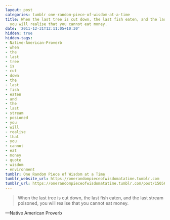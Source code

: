 ```yaml
---
layout: post
categories: tumblr one-random-piece-of-wisdom-at-a-time
title: When the last tree is cut down, the last fish eaten, and the last stream poisoned,
  you will realise that you cannot eat money.
date: '2011-12-31T12:11:05+10:30'
hidden: true
hidden-tags:
- Native-American-Proverb
- when
- the
- last
- tree
- is
- cut
- down
- the
- last
- fish
- eaten
- and
- the
- last
- stream
- posioned
- you
- will
- realise
- that
- you
- cannot
- eat
- money
- quote
- wisdom
- environment
tumblr: One Random Piece of Wisdom at a Time
tumblr_website_url: https://onerandompieceofwisdomatatime.tumblr.com
tumblr_url: https://onerandompieceofwisdomatatime.tumblr.com/post/15056761589/when-the-last-tree-is-cut-down-the-last-fish
---
```

> When the last tree is cut down, the last fish eaten, and the last stream poisoned, you will realise that you cannot eat money.

—Native American Proverb
